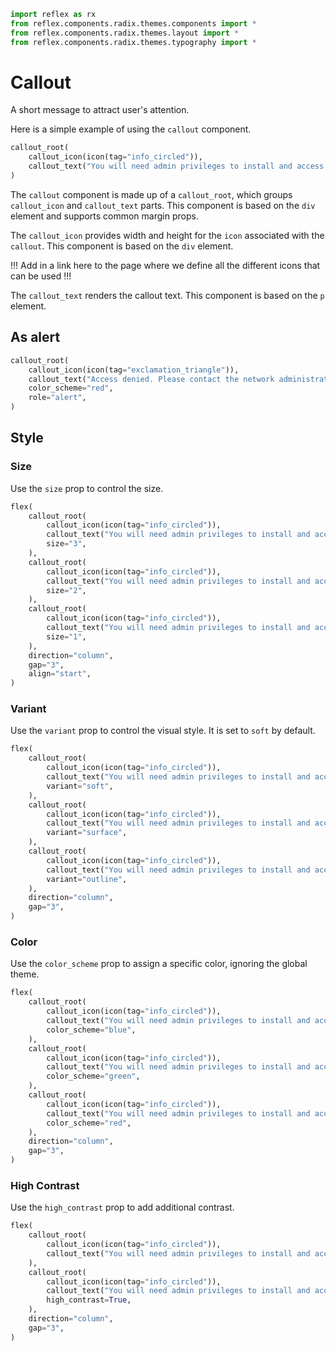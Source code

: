 ```python exec
import reflex as rx
from reflex.components.radix.themes.components import *
from reflex.components.radix.themes.layout import *
from reflex.components.radix.themes.typography import *
```

# Callout

A short message to attract user's attention.

Here is a simple example of using the `callout` component.

```python demo
callout_root(
    callout_icon(icon(tag="info_circled")),
    callout_text("You will need admin privileges to install and access this application."),
)
```

The `callout` component is made up of a `callout_root`, which groups `callout_icon` and `callout_text` parts. This component is based on the `div` element and supports common margin props.

The `callout_icon` provides width and height for the `icon` associated with the `callout`. This component is based on the `div` element. 

!!! Add in a link here to the page where we define all the different icons that can be used !!!

The `callout_text` renders the callout text. This component is based on the `p` element.



## As alert


```python demo
callout_root(
    callout_icon(icon(tag="exclamation_triangle")),
    callout_text("Access denied. Please contact the network administrator to view this page."),
    color_scheme="red",
    role="alert",
)
```






## Style



### Size

Use the `size` prop to control the size.

```python demo
flex(
    callout_root(
        callout_icon(icon(tag="info_circled")),
        callout_text("You will need admin privileges to install and access this application."),
        size="3",
    ),
    callout_root(
        callout_icon(icon(tag="info_circled")),
        callout_text("You will need admin privileges to install and access this application."),
        size="2",
    ),
    callout_root(
        callout_icon(icon(tag="info_circled")),
        callout_text("You will need admin privileges to install and access this application."),
        size="1",
    ),
    direction="column",
    gap="3",
    align="start",
)
```

### Variant 

Use the `variant` prop to control the visual style. It is set to `soft` by default.

```python demo
flex(
    callout_root(
        callout_icon(icon(tag="info_circled")),
        callout_text("You will need admin privileges to install and access this application."),
        variant="soft",
    ),
    callout_root(
        callout_icon(icon(tag="info_circled")),
        callout_text("You will need admin privileges to install and access this application."),
        variant="surface",
    ),
    callout_root(
        callout_icon(icon(tag="info_circled")),
        callout_text("You will need admin privileges to install and access this application."),
        variant="outline",
    ),
    direction="column",
    gap="3",
)
```


### Color

Use the `color_scheme` prop to assign a specific color, ignoring the global theme.


```python demo
flex(
    callout_root(
        callout_icon(icon(tag="info_circled")),
        callout_text("You will need admin privileges to install and access this application."),
        color_scheme="blue",
    ),
    callout_root(
        callout_icon(icon(tag="info_circled")),
        callout_text("You will need admin privileges to install and access this application."),
        color_scheme="green",
    ),
    callout_root(
        callout_icon(icon(tag="info_circled")),
        callout_text("You will need admin privileges to install and access this application."),
        color_scheme="red",
    ),
    direction="column",
    gap="3",
)
```




### High Contrast

Use the `high_contrast` prop to add additional contrast.


```python demo
flex(
    callout_root(
        callout_icon(icon(tag="info_circled")),
        callout_text("You will need admin privileges to install and access this application."),
    ),
    callout_root(
        callout_icon(icon(tag="info_circled")),
        callout_text("You will need admin privileges to install and access this application."),
        high_contrast=True,
    ),
    direction="column",
    gap="3",
)
```

